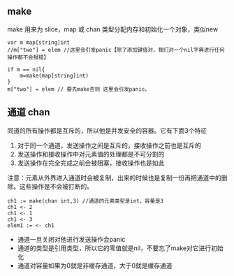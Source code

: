 ## make
 make 用来为 slice，map 或 chan 类型分配内存和初始化一个对象，类似new
 

```
var m map[string]int
//m["two"] = elem //这里会引发panic【除了添加键值对，我们对一个nil字典进行任何操作都不会报错】
 
if m == nil{
	m=make(map[string]int)
}
m["two"] = elem // 要先make否则 这里会引发panic。 
```

## 通道 chan
同道的所有操作都是互斥的，所以他是并发安全的容器。它有下面3个特征
1. 对于同一个通道，发送操作之间是互斥的，接收操作之前也是互斥的
2. 发送操作和接收操作中对元素值的处理都是不可分割的
3. 发送操作在完全完成之前会被阻塞，接收操作也是如此

注意：元素从外界进入通道时会被复制，出来的时候也是复制一份再把通道中的删除。这些操作是不会被打断的。

```
ch1 := make(chan int,3) //通道的元素类型是int，容量是3
ch1 <- 2
ch1 <- 1
ch1 <- 3
elem1 := <- ch1
```
- 通道一旦关闭对他进行发送操作会panic
- 通道的类型是引用类型，所以它的零值就是nil，不要忘了make对它进行初始化
- 通道对容量如果为0就是非缓存通道，大于0就是缓存通道



